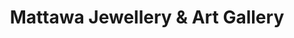 ---
title: "Mattawa Jewellery & Art Gallery"
url: /mattawa/mattawa-jewellery-und-art-gallery/
shop: Kunst
---